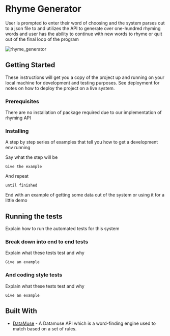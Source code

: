 # Rhyme Generator

User is prompted to enter their word of choosing and the system parses out to a json file to and utilizes the API to generate over one-hundred rhyming words and user has the ability to continue with new words to rhyme or quit out of the final loop of the program

![rhyme_generator](https://user-images.githubusercontent.com/23084941/47628270-27950180-db0b-11e8-887b-8dcd080c2e91.jpg)

## Getting Started

These instructions will get you a copy of the project up and running on your local machine for development and testing purposes. See deployment for notes on how to deploy the project on a live system.

### Prerequisites

There are no installation of package required due to our implementation of rhyming API 

### Installing

A step by step series of examples that tell you how to get a development env running

Say what the step will be

```
Give the example
```

And repeat

```
until finished
```

End with an example of getting some data out of the system or using it for a little demo

## Running the tests

Explain how to run the automated tests for this system

### Break down into end to end tests

Explain what these tests test and why

```
Give an example
```

### And coding style tests

Explain what these tests test and why

```
Give an example
```

## Built With

* [DataMuse](http://www.datamuse.com/api/) - A Datamuse API which is a word-finding engine used to match based on a set of rules. 

